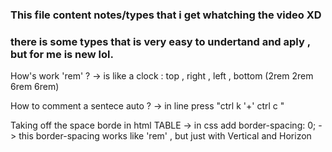 ### This file content notes/types that i get whatching the video XD 
### there is some types that is very easy to undertand and aply , but for me is new lol.


How's work 'rem' ? 
    -> is like a clock : top , right , left , bottom (2rem 2rem 6rem 6rem)

How to comment a sentece auto ? 
    -> in line press "ctrl k '+' ctrl c "

Taking off the space borde in html TABLE 
    -> in css add border-spacing: 0;
    -> this border-spacing works like 'rem' , but just with Vertical and Horizon 